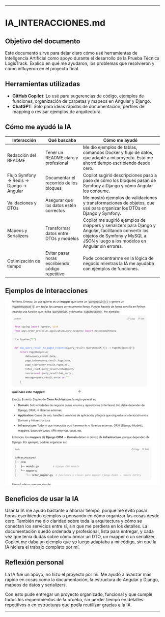 
---

# IA_INTERACCIONES.md

## Objetivo del documento

Este documento sirve para dejar claro cómo usé herramientas de Inteligencia Artificial como apoyo durante el desarrollo de la Prueba Técnica LogisTrack. Explico en qué me ayudaron, los problemas que resolvieron y cómo influyeron en el proyecto final.

## Herramientas utilizadas

* **GitHub Copilot**: Lo usé para sugerencias de código, ejemplos de funciones, organización de carpetas y mapeos en Angular y Django.
* **ChatGPT**: Solo para ideas rápidas de documentación, perfiles de mapping o revisar ejemplos de arquitectura.

## Cómo me ayudó la IA

| Interacción                              | Qué buscaba                                                    | Cómo me ayudó                                                                                                                                                                                           |
| ---------------------------------------- | -------------------------------------------------------------- | ------------------------------------------------------------------------------------------------------------------------------------------------------------------------------------------------------- |
| Redacción del README                     | Tener un README claro y profesional                            | Me dio ejemplos de tablas, comandos Docker y flujo de datos, que adapté a mi proyecto. Esto me ahorró tiempo escribiendo desde cero.                                                                    |
| Flujo Symfony → Redis → Django → Angular | Documentar el recorrido de los bloques                         | Copilot sugirió descripciones paso a paso de cómo los bloques pasan de Symfony a Django y cómo Angular los consume.                                                                                     |
| Validaciones y DTOs                      | Asegurar que los datos estén correctos                         | Me mostró ejemplos de validaciones y transformaciones de objetos, que usé para organizar los DTOs en Django y Symfony.                                                                                  |
| Mapeos y Serializers                     | Transformar datos entre DTOs y modelos                         | Copilot me sugirió ejemplos de mappers y serializers para Django y Angular, facilitando convertir los objetos de Symfony y MySQL a JSON y luego a los modelos en Angular sin errores.                   |
| Optimización de tiempo                   | Evitar pasar horas escribiendo código repetitivo               | Pude concentrarme en la lógica de negocio mientras la IA me ayudaba con ejemplos de funciones.                                                                                                  |


## Ejemplos de interacciones 

![ai_interactions_ref_1](assets/ai_ref_1.png)
![ai_interactions_ref_2](assets/ai_ref_2.png)
## Beneficios de usar la IA

Usar la IA me ayudó bastante a ahorrar tiempo, porque me evitó pasar horas escribiendo ejemplos o pensando en cómo organizar las cosas desde cero. También me dio claridad sobre toda la arquitectura y cómo se conectan los servicios entre sí, sin que me perdiera en los detalles. La documentación quedó ordenada y profesional, lista para entregar, y cada vez que tenía dudas sobre cómo armar un DTO, un mapper o un serializer, Copilot me daba un ejemplo que yo luego adaptaba a mi código, sin que la IA hiciera el trabajo completo por mí.

## Reflexión personal

La IA fue un apoyo, no hizo el proyecto por mí. Me ayudó a avanzar más rápido en cosas como la documentación, la estructura de Angular y Django, mapeos de datos y serializers.

Con esto pude entregar un proyecto organizado, funcional y que cumple todos los requerimientos de la prueba, sin perder tiempo en detalles repetitivos o en estructuras que podía reutilizar gracias a la IA.

---
